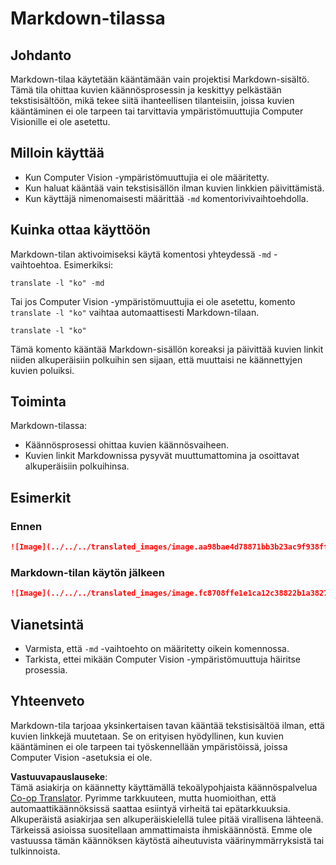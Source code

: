 <!--
CO_OP_TRANSLATOR_METADATA:
{
  "original_hash": "9b1b247a8d0f1736459e0e9ede0d9c92",
  "translation_date": "2025-06-12T11:41:18+00:00",
  "source_file": "getting_started/markdown-only-mode.md",
  "language_code": "fi"
}
-->
# Markdown-tilassa

## Johdanto
Markdown-tilaa käytetään kääntämään vain projektisi Markdown-sisältö. Tämä tila ohittaa kuvien käännösprosessin ja keskittyy pelkästään tekstisisältöön, mikä tekee siitä ihanteellisen tilanteisiin, joissa kuvien kääntäminen ei ole tarpeen tai tarvittavia ympäristömuuttujia Computer Visionille ei ole asetettu.

## Milloin käyttää
- Kun Computer Vision -ympäristömuuttujia ei ole määritetty.
- Kun haluat kääntää vain tekstisisällön ilman kuvien linkkien päivittämistä.
- Kun käyttäjä nimenomaisesti määrittää `-md` komentorivivaihtoehdolla.

## Kuinka ottaa käyttöön
Markdown-tilan aktivoimiseksi käytä komentosi yhteydessä `-md` -vaihtoehtoa. Esimerkiksi:
```
translate -l "ko" -md
```

Tai jos Computer Vision -ympäristömuuttujia ei ole asetettu, komento `translate -l "ko"` vaihtaa automaattisesti Markdown-tilaan.

```
translate -l "ko"
```

Tämä komento kääntää Markdown-sisällön koreaksi ja päivittää kuvien linkit niiden alkuperäisiin polkuihin sen sijaan, että muuttaisi ne käännettyjen kuvien poluiksi.

## Toiminta
Markdown-tilassa:
- Käännösprosessi ohittaa kuvien käännösvaiheen.
- Kuvien linkit Markdownissa pysyvät muuttumattomina ja osoittavat alkuperäisiin polkuihinsa.

## Esimerkit
### Ennen
```markdown
![Image](../../../translated_images/image.aa98bae4d78871bb3b23ac9f938ff86539da4cd6fb4c52dafedc4665135c3d61.fi.png)
```
### Markdown-tilan käytön jälkeen
```markdown
![Image](../../../translated_images/image.fc8708ffe1e1ca12c38822b1a382726da4b232025d1daa8a50ab75c8635d0c4a.fi.png)
```

## Vianetsintä
- Varmista, että `-md` -vaihtoehto on määritetty oikein komennossa.
- Tarkista, ettei mikään Computer Vision -ympäristömuuttuja häiritse prosessia.

## Yhteenveto
Markdown-tila tarjoaa yksinkertaisen tavan kääntää tekstisisältöä ilman, että kuvien linkkejä muutetaan. Se on erityisen hyödyllinen, kun kuvien kääntäminen ei ole tarpeen tai työskennellään ympäristöissä, joissa Computer Vision -asetuksia ei ole.

**Vastuuvapauslauseke**:  
Tämä asiakirja on käännetty käyttämällä tekoälypohjaista käännöspalvelua [Co-op Translator](https://github.com/Azure/co-op-translator). Pyrimme tarkkuuteen, mutta huomioithan, että automaattikäännöksissä saattaa esiintyä virheitä tai epätarkkuuksia. Alkuperäistä asiakirjaa sen alkuperäiskielellä tulee pitää virallisena lähteenä. Tärkeissä asioissa suositellaan ammattimaista ihmiskäännöstä. Emme ole vastuussa tämän käännöksen käytöstä aiheutuvista väärinymmärryksistä tai tulkinnoista.